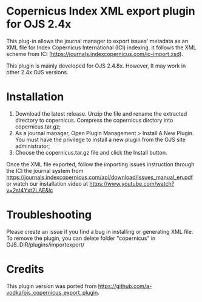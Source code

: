 # Copernicus Index XML export plugin for OJS 2.4x
This plug-in allows the journal manager to export issues' metadata as an XML file for Index Copernicus International (ICI) indexing. It follows the XML scheme from ICI (https://journals.indexcopernicus.com/ic-import.xsd).

This plugin is mainly developed for OJS 2.4.8x. However, It may work in other 2.4x OJS versions.

# Installation

1. Download the latest release. Unzip the file and rename the extracted directory to copernicus. Compress the copernicus dirctory into copernicus.tar.gz;
2. As a journal manager, Open Plugin Management > Install A New Plugin. You must have the privilege to install a new plugin from the OJS site administrator;
3. Choose the copernicus.tar.gz file and click the Install button.

Once the XML file exported, follow the importing issues instruction through the ICI the journal system from https://journals.indexcopernicus.com/api/download/issues_manual_en.pdf or watch our installation video at https://www.youtube.com/watch?v=2st4Yxt2LAE&lc

# Troubleshooting

Please create an issue if you find a bug in installing or generating XML file.
To remove the plugin, you can delete folder "copernicus" in OJS_DIR/plugins/importexport/

# Credits

This plugin version was ported from https://github.com/a-vodka/ojs_copernicus_export_plugin. 
